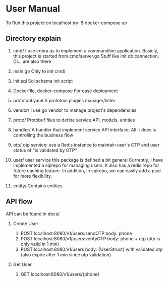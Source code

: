 # User Manual

To Run this project on localhost try: $ docker-compose up

## Directory explain

1. cmd/
   I use cobra as to implement a commandline application.
   Basicly, this project is started from cmd/server.go
   Stuff like init db connection, DI... are also there

2. main.go
   Only to init cmd/

3. init.sql
   Sql schema init script

4. Dockerfile, docker-compose
   For ease deployment

5. prototool.yaml
   A prototool plugins manager/linter

6. vendor/
   I use go vendor to manage project's dependencies

7. proto/
   Protobuf files to define service API, models, entities

8. handler/
   A handler that implement service API interface, All it does is controlling the business flow

9. otp/
   otp service: use a Redis instance to maintain user's OTP and user status of "is validated by OTP"

10. user/
    user service
    this package is defined a bit general
    Currently, I have implemented a sqlrepo for managing users. It also has a redis repo for future caching feature.
    In addition, in sqlrepo, we can easily add a psql for more flexibility.

11. entity/
    Contains entities

## API flow

API can be found in docs/

1. Create User

   1. POST localhost:8080/v1/users:sendOTP body: phone
   2. POST localhost:8080/v1/users:verifyOTP body: phone + otp (otp is only valid in 1 min)
   3. POST localhost:8080/v1/users body: {UserStruct} with validated otp (also expire after 1 min since otp validation)

2. Get User
   1. GET localhost:8080/v1/users/{phone}
